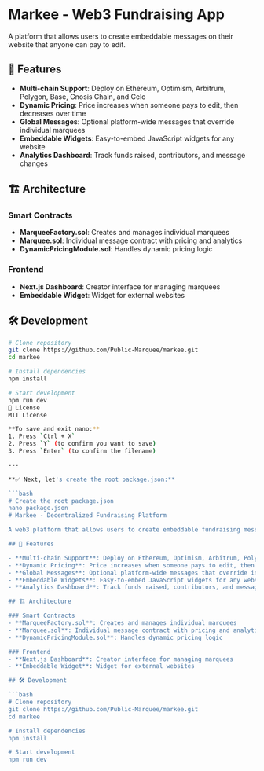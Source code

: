 # Markee - Web3 Fundraising App

A platform that allows users to create embeddable messages on their website that anyone can pay to edit.

## 🚀 Features

- **Multi-chain Support**: Deploy on Ethereum, Optimism, Arbitrum, Polygon, Base, Gnosis Chain, and Celo
- **Dynamic Pricing**: Price increases when someone pays to edit, then decreases over time
- **Global Messages**: Optional platform-wide messages that override individual marquees
- **Embeddable Widgets**: Easy-to-embed JavaScript widgets for any website
- **Analytics Dashboard**: Track funds raised, contributors, and message changes

## 🏗️ Architecture

### Smart Contracts
- **MarqueeFactory.sol**: Creates and manages individual marquees
- **Marquee.sol**: Individual message contract with pricing and analytics
- **DynamicPricingModule.sol**: Handles dynamic pricing logic

### Frontend
- **Next.js Dashboard**: Creator interface for managing marquees
- **Embeddable Widget**: Widget for external websites

## 🛠️ Development

```bash
# Clone repository
git clone https://github.com/Public-Marquee/markee.git
cd markee

# Install dependencies
npm install

# Start development
npm run dev
📄 License
MIT License

**To save and exit nano:**
1. Press `Ctrl + X`
2. Press `Y` (to confirm you want to save)
3. Press `Enter` (to confirm the filename)

---

**✅ Next, let's create the root package.json:**

```bash
# Create the root package.json
nano package.json
# Markee - Decentralized Fundraising Platform

A web3 platform that allows users to create embeddable fundraising messages that can be edited by anyone willing to pay an increasing price.

## 🚀 Features

- **Multi-chain Support**: Deploy on Ethereum, Optimism, Arbitrum, Polygon, Base, Gnosis Chain, and Celo
- **Dynamic Pricing**: Price increases when someone pays to edit, then decreases over time
- **Global Messages**: Optional platform-wide messages that override individual marquees
- **Embeddable Widgets**: Easy-to-embed JavaScript widgets for any website
- **Analytics Dashboard**: Track funds raised, contributors, and message changes

## 🏗️ Architecture

### Smart Contracts
- **MarqueeFactory.sol**: Creates and manages individual marquees
- **Marquee.sol**: Individual message contract with pricing and analytics
- **DynamicPricingModule.sol**: Handles dynamic pricing logic

### Frontend
- **Next.js Dashboard**: Creator interface for managing marquees
- **Embeddable Widget**: Widget for external websites

## 🛠️ Development

```bash
# Clone repository
git clone https://github.com/Public-Marquee/markee.git
cd markee

# Install dependencies
npm install

# Start development
npm run dev
